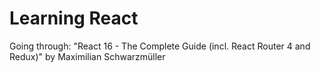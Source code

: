 # Learning React

Going through: "React 16 - The Complete Guide (incl. React Router 4 and Redux)" by Maximilian Schwarzmüller
